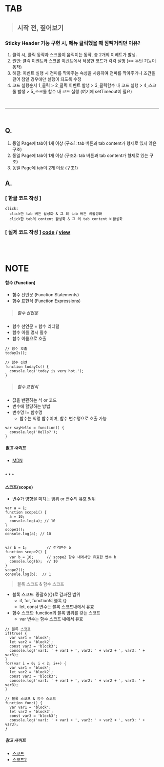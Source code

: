 # TAB

> ## 시작 전, 짚어보기
### Sticky Header 기능 구현 시, 메뉴 클릭했을 때 깜빡거리던 이유?
1. 클릭 시, 클릭 동작과 스크롤이 움직이는 동작, 총 2개의 이베트가 발생.
2. 원인: 클릭 이벤트와 스크롤 이벤트에서 작성한 코드가 각각 실행 (== 두번 기능이 동작)
3. 해결: 이벤트 실행 시 전파를 막아주는 속성을 사용하여 전파를 막아주거나 조건을 걸어 참일 경우에만 실행이 되도록 수정
4. 코드 실행순서
    1_클릭 > 2_클릭 이벤트 발생 > 3_클릭함수 내 코드 실행 > 4_스크롤 발생 > 5_스크롤 함수 내 코드 실행 (여기에 setTimeout이 필요)

<br>

* * *
<br>

## Q.
1. 동일 Page에 tab이 1개 이상 (구조1: tab 버튼과 tab content가 형제로 있지 않은 구조)
2. 동일 Page에 tab이 1개 이상 (구조2: tab 버튼과 tab content가 형제로 있는 구조)
3. 동일 Page에 tab이 2개 이상 (구조1)

## A.
### [ 한글 코드 작성 ]
```
click:
  click한 tab 버튼 활성화 & 그 외 tab 버튼 비활성화
  click한 tab의 content 활성화 & 그 외 tab content 비활성화
```

### [ 실제 코드 작성 ] [code](https://github.com/kwoneunju/js-study-200120/blob/master/Tab/tab_200608.js) / [view](https://kwoneunju.github.io/js-study-200120/Tab/tab.html)


<br>
<br>


# NOTE
#### 함수 (Function)
* 함수 선언문 (Function Statements)
* 함수 표현식 (Function Expressions)

> ##### 함수 선언문
  - 함수 선언문 = 함수 리터럴
  - 함수 이름 명시 필수
  - 함수 이름으로 호출<br>
  ```
  // 함수 호출
  todayIs();

  // 함수 선언
  function todayIs() {
    console.log('today is very hot.');
  }
  ```


> ##### 함수 표현식
  - 값을 반환하는 식 or 코드
  - 변수에 할당하는 방법
  - 변수명 != 함수명
    - 함수는 익명 함수이며, 함수 변수명으로 호출 가능<br>
  ```
  var sayHello = function() {
    console.log('Hello?');
  }
  ```

##### 참고 사이트
* [MDN](https://developer.mozilla.org/ko/docs/Web/JavaScript/Guide/%ED%95%A8%EC%88%98)

<br>
* * *

#### 스코프(scope)
  - 변수가 영향을 미치는 범위 or 변수의 유효 범위<br>
  ```
  var a = 1;
  function scope1() {
    a = 10;
    console.log(a); // 10
  }
  scope1();
  console.log(a); // 10


  var b = 1;         // 전역변수 b
  function scope2() {
    var b = 10;      // scope2 함수 내에서만 유효한 변수 b
    console.log(b);  // 10
  }
  scope2();
  console.log(b);  // 1
  ```

> 블록 스코프 & 함수 스코프
  - 블록 스코프: 중괄호({})로 감싸진 범위
    * if, for, function의 블록 {}
    * let, const 변수는 블록 스코프내에서 유효
  - 함수 스코프: function의 블록 범위를 갖는 스코프
    * var 변수는 함수 스코프 내에서 유효<br>
  ```
  // 블록 스코프
  if(true) {
    var var1 = 'block';
    let var2 = 'block2';
    const var3 = 'block3';
    console.log('var1: ' + var1 + ', var2: ' + var2 + ', var3: ' + var3);
  }
  for(var i = 0; i < 2; i++) {
    var var1 = 'block';
    let var2 = 'block2';
    const var3 = 'block3';
    console.log('var1: ' + var1 + ', var2: ' + var2 + ', var3: ' + var3);
  }

  // 블록 스코프 & 함수 스코프
  function func() {
    var var1 = 'block';
    let var2 = 'block2';
    const var3 = 'block3';
    console.log('var1: ' + var1 + ', var2: ' + var2 + ', var3: ' + var3);
  }
  ```

##### 참고 사이트
* [스코프](https://yuddomack.tistory.com/entry/%EC%9E%90%EB%B0%94%EC%8A%A4%ED%81%AC%EB%A6%BD%ED%8A%B8-%EC%8A%A4%EC%BD%94%ED%94%84scope)
* [스코프2](https://yuddomack.tistory.com/entry/%EC%9E%90%EB%B0%94%EC%8A%A4%ED%81%AC%EB%A6%BD%ED%8A%B8-%EB%B3%80%EC%88%98%EC%99%80-%EC%8A%A4%EC%BD%94%ED%94%84%EC%9C%A0%ED%9A%A8%EB%B2%94%EC%9C%84)
